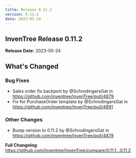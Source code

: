 ```yaml
---
title: Release 0.11.2
version: 0.11.2
date: 2023-05-24
---
```


## InvenTree Release 0.11.2

**Release Date:** 2023-05-24

<!-- Release notes generated using configuration in .github/release.yml at 0.11.x -->

## What's Changed
### Bug Fixes
* Sales order fix backport by @SchrodingersGat in https://github.com/inventree/InvenTree/pull/4879
* Fix for PurchaseOrder template by @SchrodingersGat in https://github.com/inventree/InvenTree/pull/4891
### Other Changes
* Bump version to 0.11.2 by @SchrodingersGat in https://github.com/inventree/InvenTree/pull/4878


**Full Changelog**: https://github.com/inventree/InvenTree/compare/0.11.1...0.11.2
